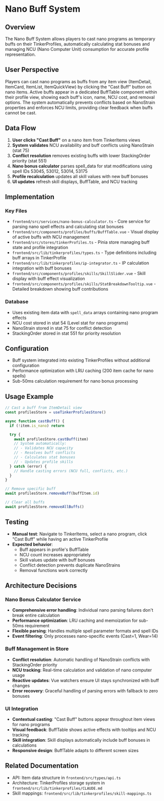 # Nano Buff System

## Overview
The Nano Buff System allows players to cast nano programs as temporary buffs on their TinkerProfiles, automatically calculating stat bonuses and managing NCU (Nano Computer Unit) consumption for accurate profile representation.

## User Perspective
Players can cast nano programs as buffs from any item view (ItemDetail, ItemCard, ItemList, ItemQuickView) by clicking the "Cast Buff" button on nano items. Active buffs appear in a dedicated BuffTable component within their profile view, showing each buff's icon, name, NCU cost, and removal options. The system automatically prevents conflicts based on NanoStrain properties and enforces NCU limits, providing clear feedback when buffs cannot be cast.

## Data Flow
1. **User clicks "Cast Buff"** on a nano item from TinkerItems views
2. **System validates** NCU availability and buff conflicts using NanoStrain (stat 75)
3. **Conflict resolution** removes existing buffs with lower StackingOrder priority (stat 551)
4. **Nano bonus calculator** parses spell_data for stat modifications using spell IDs 53045, 53012, 53014, 53175
5. **Profile recalculation** updates all skill values with new buff bonuses
6. **UI updates** refresh skill displays, BuffTable, and NCU tracking

## Implementation

### Key Files
- `frontend/src/services/nano-bonus-calculator.ts` - Core service for parsing nano spell effects and calculating stat bonuses
- `frontend/src/components/profiles/buffs/BuffTable.vue` - Visual display of active buffs with NCU management
- `frontend/src/stores/tinkerProfiles.ts` - Pinia store managing buff state and profile integration
- `frontend/src/lib/tinkerprofiles/types.ts` - Type definitions including buff arrays in TinkerProfile
- `frontend/src/lib/tinkerprofiles/ip-integrator.ts` - IP calculation integration with buff bonuses
- `frontend/src/components/profiles/skills/SkillSlider.vue` - Skill display with buff effect visualization
- `frontend/src/components/profiles/skills/StatBreakdownTooltip.vue` - Detailed breakdown showing buff contributions

### Database
- Uses existing item data with `spell_data` arrays containing nano program effects
- NCU cost stored in stat 54 (Level stat for nano programs)
- NanoStrain stored in stat 75 for conflict detection
- StackingOrder stored in stat 551 for priority resolution

## Configuration
- Buff system integrated into existing TinkerProfiles without additional configuration
- Performance optimization with LRU caching (200 item cache for nano spells)
- Sub-50ms calculation requirement for nano bonus processing

## Usage Example
```typescript
// Cast a buff from ItemDetail view
const profilesStore = useTinkerProfilesStore()

async function castBuff() {
  if (!item.is_nano) return

  try {
    await profilesStore.castBuff(item)
    // System automatically:
    // - Validates NCU capacity
    // - Resolves buff conflicts
    // - Calculates stat bonuses
    // - Updates profile skills
  } catch (error) {
    // Handle casting errors (NCU full, conflicts, etc.)
  }
}

// Remove specific buff
await profilesStore.removeBuff(buffItem.id)

// Clear all buffs
await profilesStore.removeAllBuffs()
```

## Testing
- **Manual test**: Navigate to TinkerItems, select a nano program, click "Cast Buff" while having an active TinkerProfile
- **Expected behavior**:
  - Buff appears in profile's BuffTable
  - NCU count increases appropriately
  - Skill values update with buff bonuses
  - Conflict detection prevents duplicate NanoStrains
  - Removal functions work correctly

## Architecture Decisions

### Nano Bonus Calculator Service
- **Comprehensive error handling**: Individual nano parsing failures don't break entire calculation
- **Performance optimization**: LRU caching and memoization for sub-50ms requirement
- **Flexible parsing**: Handles multiple spell parameter formats and spell IDs
- **Event filtering**: Only processes nano-specific events (Cast=1, Wear=14)

### Buff Management in Store
- **Conflict resolution**: Automatic handling of NanoStrain conflicts with StackingOrder priority
- **NCU tracking**: Real-time calculation and validation of nano computer usage
- **Reactive updates**: Vue watchers ensure UI stays synchronized with buff changes
- **Error recovery**: Graceful handling of parsing errors with fallback to zero bonuses

### UI Integration
- **Contextual casting**: "Cast Buff" buttons appear throughout item views for nano programs
- **Visual feedback**: BuffTable shows active effects with tooltips and NCU tracking
- **Skill integration**: Skill displays automatically include buff bonuses in calculations
- **Responsive design**: BuffTable adapts to different screen sizes

## Related Documentation
- API: Item data structure in `frontend/src/types/api.ts`
- Architecture: TinkerProfiles storage system in `frontend/src/lib/tinkerprofiles/CLAUDE.md`
- Skill mappings: `frontend/src/lib/tinkerprofiles/skill-mappings.ts`